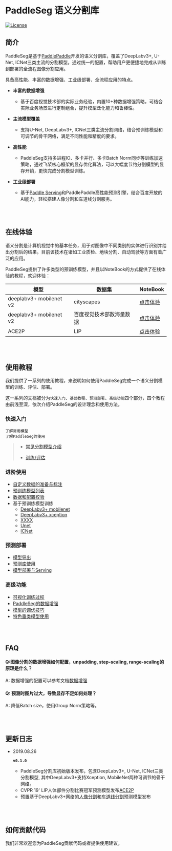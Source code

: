 # PaddleSeg 语义分割库

[![License](https://img.shields.io/badge/license-Apache%202-blue.svg)](LICENSE)

## 简介

PaddleSeg是基于[PaddlePaddle](https://www.paddlepaddle.org.cn)开发的语义分割库，覆盖了DeepLabv3+, U-Net, ICNet三类主流的分割模型。通过统一的配置，帮助用户更便捷地完成从训练到部署的全流程图像分割应用。

具备高性能、丰富的数据增强、工业级部署、全流程应用的特点。



- **丰富的数据增强**

  - 基于百度视觉技术部的实际业务经验，内置10+种数据增强策略，可结合实际业务场景进行定制组合，提升模型泛化能力和鲁棒性。
  
- **主流模型覆盖**

  - 支持U-Net, DeepLabv3+, ICNet三类主流分割网络，结合预训练模型和可调节的骨干网络，满足不同性能和精度的要求。

- **高性能**

  - PaddleSeg支持多进程IO、多卡并行、多卡Batch Norm同步等训练加速策略，通过飞桨核心框架的显存优化算法，可以大幅度节约分割模型的显存开销，更快完成分割模型训练。
  
- **工业级部署**

  - 基于[Paddle Serving](https://github.com/PaddlePaddle/Serving)和PaddlePaddle高性能预测引擎，结合百度开放的AI能力，轻松搭建人像分割和车道线分割服务。

</br>
</br>

## 在线体验

语义分割是计算机视觉中的基本任务，用于对图像中不同类别的实体进行识别并给出分割后的结果。目前该技术在诸如工业质检、地块分割、自动驾驶等方面有着广泛的应用。

PaddleSeg提供了许多类型的预训练模型，并且以NoteBook的方式提供了在线体验的教程，欢迎体验：

|模型|数据集|NoteBook|
|-|-|-|
|deeplabv3+ mobilenet v2|cityscapes|[点击体验](https://aistudio.baidu.com/aistudio/projectDetail/101696)|
|deeplabv3+ mobilenet v2|百度视觉技术部数海量数据|[点击体验](https://aistudio.baidu.com/aistudio/projectDetail/100798)|
|ACE2P|LIP|[点击体验]()|

</br>
</br>

## 使用教程

我们提供了一系列的使用教程，来说明如何使用PaddleSeg完成一个语义分割模型的训练、评估、部署。

这一系列的文档被分为`快速入门`、`基础教程`、`预测部署`、`高级功能`四个部分，四个教程由前浅至深，依次介绍PaddleSeg的设计理念和使用方法。

### 快速入门

    了解常用模型
    了解PaddleSeg的使用
> * [常见分割模型介绍]()
>
> * [训练/评估]()

### 进阶使用

* [自定义数据的准备与标注]()
* [预训练模型列表]()
* [数据和配置校验]()
* 基于预训练模型训练
  * [DeepLabv3+ mobilenet]()
  * [DeepLabv3+ xception]()
  * [XXXX]()
  * [Unet]()
  * [ICNet]()

### 预测部署

* [模型导出]()
* [预测库使用]()
* [模型部署与Serving]()

### 高级功能

* [可视化训练过程]()
* [PaddleSeg的数据增强]()
* [模型的调优技巧]()
* [特色垂类模型使用]()

</br>
</br>

## FAQ

#### Q:图像分割的数据增强如何配置，unpadding, step-scaling, range-scaling的原理是什么？

A: 数据增强的配置可以参考文档[数据增强](./docs/data_aug.md)

#### Q: 预测时图片过大，导致显存不足如何处理？

A: 降低Batch size，使用Group Norm策略等。

</br>
</br>

## 更新日志

* 2019.08.26

  **`v0.1.0`**
  * PaddleSeg分割库初始版本发布，包含DeepLabv3+, U-Net, ICNet三类分割模型, 其中DeepLabv3+支持Xception, MobileNet两种可调节的骨干网络。
  * CVPR 19' LIP人体部件分割比赛冠军预测模型发布[ACE2P](./contrib/ACE2P)
  * 预置基于DeepLabv3+网络的[人像分割](./contrib/HumanSeg/)和[车道线分割](./contrib/RoadLine)预测模型发布

</br>
</br>

## 如何贡献代码

我们非常欢迎您为PaddleSeg贡献代码或者提供使用建议。
